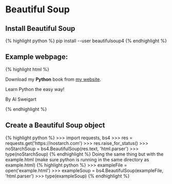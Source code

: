 <h1>Beautiful Soup</h1>
<h2>Install Beautiful Soup</h2>
{% highlight python %}
pip install --user beautifulsoup4
{% endhighlight %}
<h2>Example webpage:</h2>
{% highlight html %}
<!-- This is the example.html example file. -->

<html><head><title>The Website Title</title></head>
<body>
<p>Download my <strong>Python</strong> book from <a href="https://
inventwithpython.com">my website</a>.</p>
<p class="slogan">Learn Python the easy way!</p>
<p>By <span id="author">Al Sweigart</span></p>
</body></html>
{% endhighlight %}
<h2>Create a Beautiful Soup object</h2>
{% highlight python %}
>>> import requests, bs4
>>> res = requests.get('https://nostarch.com')
>>> res.raise_for_status()
>>> noStarchSoup = bs4.BeautifulSoup(res.text, 'html.parser')
>>> type(noStarchSoup)
<class 'bs4.BeautifulSoup'>
{% endhighlight %}
Doing the same thing but with the example.html (make sure python is running in the same directory as example.html)
{% highlight python %}
>>> exampleFile = open('example.html')
>>> exampleSoup = bs4.BeautifulSoup(exampleFile, 'html.parser')
>>> type(exampleSoup)
<class 'bs4.BeautifulSoup'>
{% endhighlight %}

